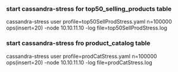 

### start cassandra-stress for top50_selling_products table
cassandra-stress user profile=top50SellProdStress.yaml n=100000 ops\(insert=20\) -node 10.10.11.10 -log file=top50SellProdStress.log

### start cassandra-stress fro product_catalog table
cassandra-stress user profile=prodCatStress.yaml n=100000 ops\(insert=20\) -node 10.10.11.10 -log file=prodCatStress.log
